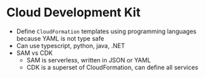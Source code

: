# Cloud Development Kit

- Define `CloudFormation` templates using programming languages because YAML is not type safe
- Can use typescript, python, java, .NET
- SAM vs CDK
  - SAM is serverless, written in JSON or YAML
  - CDK is a superset of CloudFormation, can define all services